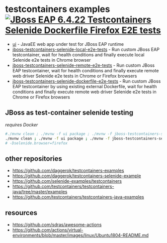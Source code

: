 # testcontainers examples [![JBoss EAP 6.4.22 Testcontainers Selenide Dockerfile Firefox E2E tests](https://github.com/daggerok/testcontainers-examples/workflows/JBoss%20EAP%206.4.22%20Testcontainers%20Selenide%20Dockerfile%20Firefox%20E2E%20tests/badge.svg)](https://github.com/daggerok/testcontainers-examples/actions)

* [ui](ui) - JavaEE web app under test for JBoss EAP runtime
* [jboss-testcontainers-selenide-local-e2e-tests](jboss-testcontainers-selenide-local-e2e-tests) - Run custom JBoss EAP testcontainer, wait for health conditions and finally execute local Selenide e2e tests in Chrome browser
* [jboss-testcontainers-selenide-remote-e2e-tests](jboss-testcontainers-selenide-remote-e2e-tests) - Run custom JBoss EAP testcontainer, wait for health conditions and finally execute remote web driver Selenide e2e tests in Chrome or Firefox browsers
* [jboss-testcontainers-selenide-dockerfile-e2e-tests](jboss-testcontainers-selenide-dockerfile-e2e-tests) - Run custom JBoss EAP testcontainer by using existing external Dockerfile, wait for health conditions and finally execute remote web driver Selenide e2e tests in Chrome or Firefox browsers

## JBoss as test-container selenide testing

_requires Docker_

```bash
#./mvnw clean ; ./mvnw -f ui package ; ./mvnw -f jboss-testcontainers-selenide-local-e2e-tests clean test
./mvnw clean ; ./mvnw -f ui package ; ./mvnw -f jboss-testcontainers-selenide-remote-e2e-tests clean test
# -Dselenide.browser=firefox
```

## other repositories

* https://github.com/daggerok/testcontainers-examples
* https://github.com/daggerok/testcontainers-selenide-example
* https://github.com/selenide-examples/testcontainers
* https://github.com/testcontainers/testcontainers-java/tree/master/examples
* https://github.com/testcontainers/testcontainers-java-examples

## resources

* https://github.com/sdras/awesome-actions
* https://github.com/actions/virtual-environments/blob/master/images/linux/Ubuntu1804-README.md
